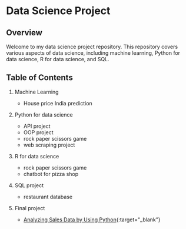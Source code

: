 # Data Science Project

## Overview
Welcome to my data science project repository. This repository covers various aspects of data science, including machine learning, Python for data science, R for data science, and SQL.

## Table of Contents
1. Machine Learning
    - House price India prediction
2. Python for data science
    - API project
    - OOP project
    - rock paper scissors game
    - web scraping project
3. R for data science
    - rock paper scissors game
    - chatbot for pizza shop
4. SQL project
    - restaurant database

5. Final project
    - [Analyzing Sales Data by Using Python](https://datalore.jetbrains.com/report/static/BTxD8hPDBtK14s9dpfCtIL/rgLuBSZK6P6shj90cicZut){:target="_blank"}
